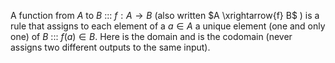 
A function from $A$ to $B$ ::: $f: A \rightarrow B$ (also written $A \xrightarrow{f} B$ ) is a rule that assigns to each element of a $a \in A$ a unique element (one and only one) of $B$ ::: $f(a) \in B$. Here  is the domain and  is the codomain (never assigns two different outputs to the same input).

